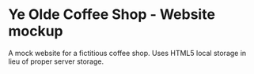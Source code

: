 # Ye Olde Coffee Shop - Website mockup
 A mock website for a fictitious coffee shop. Uses HTML5 local storage in lieu of proper server storage.
